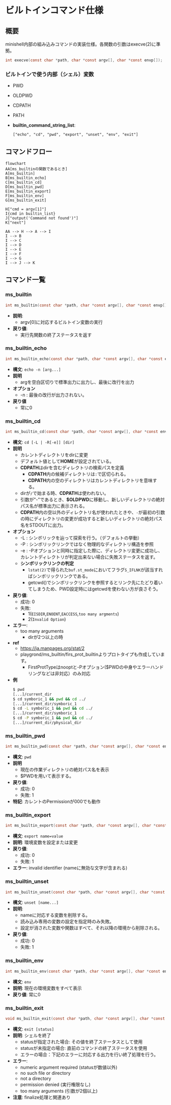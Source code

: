 # ビルトインコマンド仕様

## 概要
minishell内部の組み込みコマンドの実装仕様。各関数の引数はexecve(2)に準拠。

```c
int execve(const char *path, char *const argv[], char *const envp[]);
```

### ビルトインで使う内部（シェル）変数
- PWD
- OLDPWD
- CDPATH
- PATH

- **builtin_command_string_list**:
  ```
  ["echo", "cd", "pwd", "export", "unset", "env", "exit"]
  ```

## コマンドフロー
```mermaid
flowchart
AA[ms_builtinの関数であるとき]
A[ms_builtin]
B[ms_builtin_echo]
C[ms_builtin_cd]
D[ms_builtin_pwd]
E[ms_builtin_export]
F[ms_builtin_env]
G[ms_builtin_exit]

H["cmd = argv[1]"]
I{cmd in builtin_list}
J["output('Command not found')"]
K["next"]

AA --> H --> A --> I
I --> B
I --> C
I --> D
I --> E
I --> F
I --> G
I --> J --> K
```

## コマンド一覧

### ms_builtin
```c
int ms_builtin(const char *path, char *const argv[], char *const envp[])
```
- **説明**:
  -  argv[0]に対応するビルトイン変数の実行
- **戻り値**:
  - 実行先関数の終了ステータスを返す

### ms_builtin_echo
```c
int ms_builtin_echo(const char *path, char *const argv[], char *const envp[])
```
- **構文**: `echo -n [arg...]`
- **説明**
  - argを空白区切りで標準出力に出力し、最後に改行を出力
- **オプション**
  - -n : 最後の改行が出力されない。 
- **戻り値**
  -  常に0

### ms_builtin_cd
```c
int ms_builtin_cd(const char *path, char *const argv[], char *const envp[])
```
- **構文**: `cd [-L | -R[-e]] [dir]`
- **説明**
  - カレントディレクトリをdirに変更
  - デフォルト値として**HOME**が設定されている。
  - **CDPATH**はdirを含むディレクトリの検索パスを定義
    - **CDPATH**内の候補ディレクトリは`:`で区切られる。
    - **CDPATH**内の空のディレクトリはカレントディレクトリを意味する。
  - dirが`/`で始まる時、**CDPATH**は使われない。 
  - 引数が"-"であるとき、**$OLDPWD**に移動し、新しいディレクトリの絶対パス名が標準出力に表示される。
  - **CDPATH**内の空以外のディレクトリ名が使われたときや、`-`が最初の引数の時にディレクトリの変更が成功すると新しいディレクトリの絶対パス名をSTDOUTに出力。
- **オプション**
  - -L : シンボリックを辿って探索を行う。（デフォルトの挙動） 
  - -P : シンボリックリンクではなく物理的なディレクトリ構造を参照
  - -e : -Pオプションと同時に指定した際に、ディレクトリ変更に成功し、カレントディレクトリが判定出来ない場合に失敗ステータスを返す。
  - **シンボリックリンクの判定**
    - `lstat(2)`で得られた`buf.st_mode`においてフラグ`S_IFLNK`が該当すればシンボリックリンクである。
    - getcwd()でシンボリックリンクを参照するとリンク先にたどり着いてしまうため、PWD設定時にはgetcwdを使わない方が良さそう。
- **戻り値**:
  - 成功: 0
  - 失敗:
    - 1(`EISDIR`,`ENOENT`,`EACCESS`,`too many argments`)
    - 2(`Invalid Option`)
- **エラー**:
  - too many arguments
    - dirが2つ以上の時
- **ref**
  - https://ja.manpages.org/stat/2
  - playgrond/ms_builtin/firs_prot_builtinよりプロトタイプも作成しています。
    - FirstProtTypeはnooptと-Pオプション($PWDの中身やエラーハンドリングなどは非対応）のみ対応
- **例**
  	``` bash
	$ pwd
	[...]/current_dir
	$ cd symboric_1 && pwd && cd ../
	[...]/current_dir/symboric_1
	$ cd -L symboric_1 && pwd && cd ../
	[...]/current_dir/symboric_1
	$ cd -P symboric_1 && pwd && cd ../
	[...]/current_dir/physical_dir
	```
 

### ms_builtin_pwd
```c
int ms_builtin_pwd(const char *path, char *const argv[], char *const envp[])
```
- **構文**: `pwd`
- **説明**
  -  現在の作業ディレクトリの絶対パス名を表示
  -  \$PWDを用いて表示する。
- **戻り値**:
  - 成功: 0
  - 失敗: 1
- **特記**: カレントのPermissionが000でも動作

### ms_builtin_export
```c
int ms_builtin_export(const char *path, char *const argv[], char *const envp[])
```
- **構文**: `export name=value`
- **説明**: 環境変数を設定または変更
- **戻り値**:
  - 成功: 0
  - 失敗: 1
- **エラー**: invalid identifier (nameに無効な文字が含まれる)

### ms_builtin_unset
```c
int ms_builtin_unset(const char *path, char *const argv[], char *const envp[])
```
- **構文**: `unset [name...]`
- **説明**: 
  - nameに対応する変数を削除する。
  - 読み込み専用の変数の設定を指定時のみ失敗。
  - 設定が消された変数や関数はすべて、それ以降の環境から削除される。
- **戻り値**:
  - 成功: 0
  - 失敗: 1

### ms_builtin_env
```c
int ms_builtin_env(const char *path, char *const argv[], char *const envp[])
```
- **構文**: `env`
- **説明**: 現在の環境変数をすべて表示
- **戻り値**: 常に0

### ms_builtin_exit
```c
void ms_builtin_exit(const char *path, char *const argv[], char *const envp[])
```
- **構文**: `exit [status]`
- **説明**: シェルを終了
  - statusが指定された場合: その値を終了ステータスとして使用
  - statusが未指定の場合: 直前のコマンドの終了ステータスを使用
  - エラーの場合：下記のエラーに対応する出力を行い終了処理を行う。
- **エラー**:
  - numeric argument required (statusが数値以外)
  - no such file or directory
  - not a directory
  - permission denied (実行権限なし)
  - too many arguments (引数が2個以上)
- **注意**: finalize処理と関連あり

